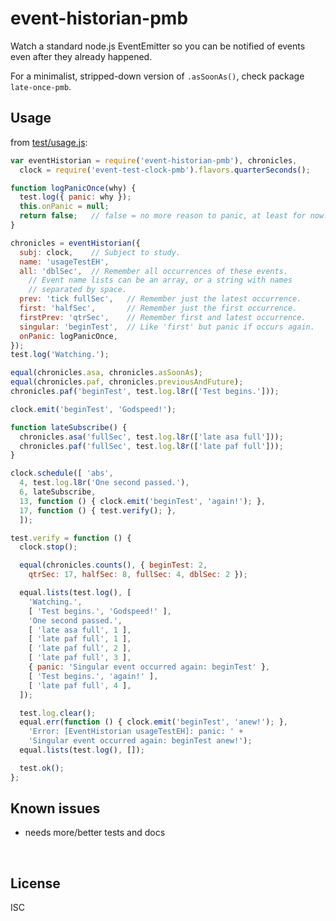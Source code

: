 ﻿
<!--#echo json="package.json" key="name" underline="=" -->
event-historian-pmb
===================
<!--/#echo -->

<!--#echo json="package.json" key="description" -->
Watch a standard node.js EventEmitter so you can be notified of events even
after they already happened.
<!--/#echo -->

For a minimalist, stripped-down version of `.asSoonAs()`,
check package `late-once-pmb`.


Usage
-----

from [test/usage.js](test/usage.js):

<!--#include file="test/usage.js" start="  //#u" stop="  //#r"
  outdent="  " code="javascript" -->
<!--#verbatim lncnt="70" -->
```javascript
var eventHistorian = require('event-historian-pmb'), chronicles,
  clock = require('event-test-clock-pmb').flavors.quarterSeconds();

function logPanicOnce(why) {
  test.log({ panic: why });
  this.onPanic = null;
  return false;   // false = no more reason to panic, at least for now.
}

chronicles = eventHistorian({
  subj: clock,    // Subject to study.
  name: 'usageTestEH',
  all: 'dblSec',  // Remember all occurrences of these events.
    // Event name lists can be an array, or a string with names
    // separated by space.
  prev: 'tick fullSec',   // Remember just the latest occurrence.
  first: 'halfSec',       // Remember just the first occurrence.
  firstPrev: 'qtrSec',    // Remember first and latest occurrence.
  singular: 'beginTest',  // Like 'first' but panic if occurs again.
  onPanic: logPanicOnce,
});
test.log('Watching.');

equal(chronicles.asa, chronicles.asSoonAs);
equal(chronicles.paf, chronicles.previousAndFuture);
chronicles.paf('beginTest', test.log.l8r(['Test begins.']));

clock.emit('beginTest', 'Godspeed!');

function lateSubscribe() {
  chronicles.asa('fullSec', test.log.l8r(['late asa full']));
  chronicles.paf('fullSec', test.log.l8r(['late paf full']));
}

clock.schedule([ 'abs',
  4, test.log.l8r('One second passed.'),
  6, lateSubscribe,
  13, function () { clock.emit('beginTest', 'again!'); },
  17, function () { test.verify(); },
  ]);

test.verify = function () {
  clock.stop();

  equal(chronicles.counts(), { beginTest: 2,
    qtrSec: 17, halfSec: 8, fullSec: 4, dblSec: 2 });

  equal.lists(test.log(), [
    'Watching.',
    [ 'Test begins.', 'Godspeed!' ],
    'One second passed.',
    [ 'late asa full', 1 ],
    [ 'late paf full', 1 ],
    [ 'late paf full', 2 ],
    [ 'late paf full', 3 ],
    { panic: 'Singular event occurred again: beginTest' },
    [ 'Test begins.', 'again!' ],
    [ 'late paf full', 4 ],
  ]);

  test.log.clear();
  equal.err(function () { clock.emit('beginTest', 'anew!'); },
    'Error: [EventHistorian usageTestEH]: panic: ' +
    'Singular event occurred again: beginTest anew!');
  equal.lists(test.log(), []);

  test.ok();
};
```
<!--/include-->


<!--#toc stop="scan" -->



Known issues
------------

* needs more/better tests and docs




&nbsp;


License
-------
<!--#echo json="package.json" key=".license" -->
ISC
<!--/#echo -->
